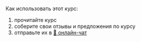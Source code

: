 <div class="lojbo simple_blockquotes"></div>
<div class="print:hidden">
</div>
<p data-md-type="paragraph">Как использовать этот курс:</p>
<ol data-md-type="list" data-md-list-type="ordered" data-md-list-tight="true">
<li data-md-type="list_item" data-md-list-type="ordered">прочитайте курс</li>
<li data-md-type="list_item" data-md-list-type="ordered">соберите свои отзывы и предложения по курсу</li>
<li data-md-type="list_item" data-md-list-type="ordered">отправьте их в <a href="https://lojban.pw/ru/articles/live_chat/" data-md-type="link">💬 онлайн-чат</a>
</li>
</ol>
<div data-md-type="block_html"></div>
